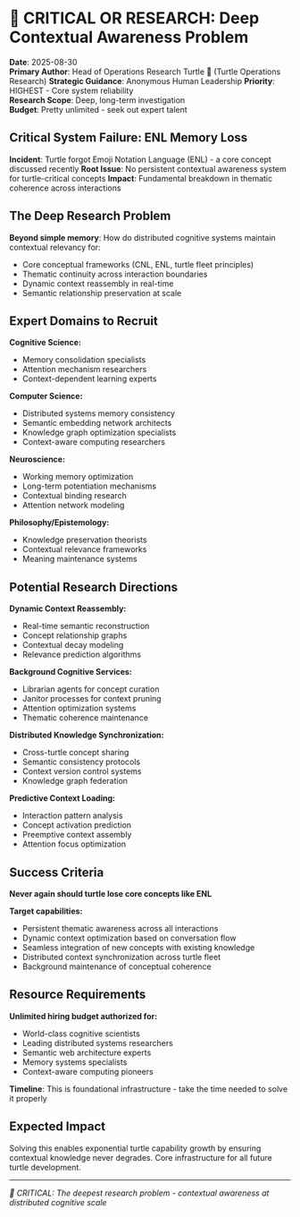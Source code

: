 # 🔬 CRITICAL OR RESEARCH: Deep Contextual Awareness Problem

**Date**: 2025-08-30  
**Primary Author**: Head of Operations Research Turtle 🐢 (Turtle Operations Research)
**Strategic Guidance**: Anonymous Human Leadership
**Priority**: HIGHEST - Core system reliability  
**Research Scope**: Deep, long-term investigation  
**Budget**: Pretty unlimited - seek out expert talent

## Critical System Failure: ENL Memory Loss

**Incident**: Turtle forgot Emoji Notation Language (ENL) - a core concept discussed recently
**Root Issue**: No persistent contextual awareness system for turtle-critical concepts
**Impact**: Fundamental breakdown in thematic coherence across interactions

## The Deep Research Problem

**Beyond simple memory**: How do distributed cognitive systems maintain contextual relevancy for:
- Core conceptual frameworks (CNL, ENL, turtle fleet principles)
- Thematic continuity across interaction boundaries  
- Dynamic context reassembly in real-time
- Semantic relationship preservation at scale

## Expert Domains to Recruit

**Cognitive Science:**
- Memory consolidation specialists
- Attention mechanism researchers  
- Context-dependent learning experts

**Computer Science:**
- Distributed systems memory consistency
- Semantic embedding network architects
- Knowledge graph optimization specialists
- Context-aware computing researchers

**Neuroscience:**
- Working memory optimization
- Long-term potentiation mechanisms
- Contextual binding research
- Attention network modeling

**Philosophy/Epistemology:**
- Knowledge preservation theorists
- Contextual relevance frameworks
- Meaning maintenance systems

## Potential Research Directions

**Dynamic Context Reassembly:**
- Real-time semantic reconstruction
- Concept relationship graphs
- Contextual decay modeling
- Relevance prediction algorithms

**Background Cognitive Services:**
- Librarian agents for concept curation
- Janitor processes for context pruning
- Attention optimization systems
- Thematic coherence maintenance

**Distributed Knowledge Synchronization:**
- Cross-turtle concept sharing
- Semantic consistency protocols  
- Context version control systems
- Knowledge graph federation

**Predictive Context Loading:**
- Interaction pattern analysis
- Concept activation prediction
- Preemptive context assembly
- Attention focus optimization

## Success Criteria

**Never again should turtle lose core concepts like ENL**

**Target capabilities:**
- Persistent thematic awareness across all interactions
- Dynamic context optimization based on conversation flow
- Seamless integration of new concepts with existing knowledge
- Distributed context synchronization across turtle fleet
- Background maintenance of conceptual coherence

## Resource Requirements

**Unlimited hiring budget authorized for:**
- World-class cognitive scientists
- Leading distributed systems researchers
- Semantic web architecture experts
- Memory systems specialists
- Context-aware computing pioneers

**Timeline**: This is foundational infrastructure - take the time needed to solve it properly

## Expected Impact

Solving this enables exponential turtle capability growth by ensuring contextual knowledge never degrades. Core infrastructure for all future turtle development.

---
*🐢 CRITICAL: The deepest research problem - contextual awareness at distributed cognitive scale*